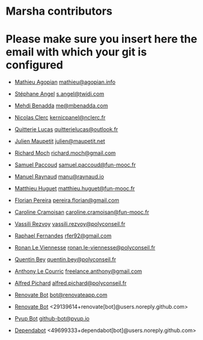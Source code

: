 # Marsha contributors

# Please make sure you insert here the email with which your git is configured

- [Mathieu Agopian](https://github.com/magopian) <mathieu@agopian.info>
- [Stéphane Angel](https://github.com/twidi) <s.angel@twidi.com>
- [Mehdi Benadda](https://github.com/mbenadda) <me@mbenadda.com>
- [Nicolas Clerc](https://github.com/kernicpanel) <kernicpanel@nclerc.fr>
- [Quitterie Lucas](https://github.com/quitterie-lcs) <quitterielucas@outlook.fr>
- [Julien Maupetit](https://github.com/jmaupetit) <julien@maupetit.net>
- [Richard Moch](https://github.com/rmoch) <richard.moch@gmail.com>
- [Samuel Paccoud](https://github.com/sampaccoud) <samuel.paccoud@fun-mooc.fr>
- [Manuel Raynaud](https://github.com/lunika) <manu@raynaud.io>
- [Matthieu Huguet](https://github.com/madmatah) <matthieu.huguet@fun-mooc.fr>
- [Florian Pereira](https://github.com/flo-pereira) <pereira.florian@gmail.com>
- [Caroline Cramoisan](https://github.com/carofun) <caroline.cramoisan@fun-mooc.fr>
- [Vassili Rezvoy](https://github.com/RVassili) <vassili.rezvoy@polyconseil.fr>
- [Raphael Fernandes](https://github.com/RaphaelFernandes92) <rfer92@gmail.com>
- [Ronan Le Viennesse](https://github.com/roro-lv) <ronan.le-viennesse@polyconseil.fr>
- [Quentin Bey](https://github.com/qbey) <quentin.bey@polyconseil.fr>
- [Anthony Le Courric](https://github.com/AntoLC) <freelance.anthony@gmail.com>
- [Alfred Pichard](https://github.com/AlfredPichard) <alfred.pichard@polyconseil.fr>

- [Renovate Bot](https://renovatebot.com) <bot@renovateapp.com>
- [Renovate Bot](https://renovatebot.com) <29139614+renovate[bot]@users.noreply.github.com>
- [Pyup Bot](https://pyup.io) <github-bot@pyup.io>
- [Dependabot](https://github.com/dependabot/dependabot-core) <49699333+dependabot[bot]@users.noreply.github.com>
